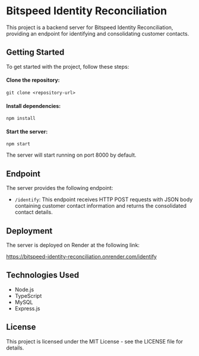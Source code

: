 # Bitspeed Identity Reconciliation
This project is a backend server for Bitspeed Identity Reconciliation, providing an endpoint for identifying and consolidating customer contacts.

## Getting Started
To get started with the project, follow these steps:

#### Clone the repository:
```
git clone <repository-url>
```
#### Install dependencies:
```
npm install
```
#### Start the server:
```
npm start
```
The server will start running on port 8000 by default.

## Endpoint
The server provides the following endpoint:

- `/identify`: This endpoint receives HTTP POST requests with JSON body containing customer contact information and returns the consolidated contact details.
## Deployment
The server is deployed on Render at the following link:

https://bitspeed-identity-reconciliation.onrender.com/identify

## Technologies Used
- Node.js
- TypeScript
- MySQL
- Express.js

## License
This project is licensed under the MIT License - see the LICENSE file for details.

